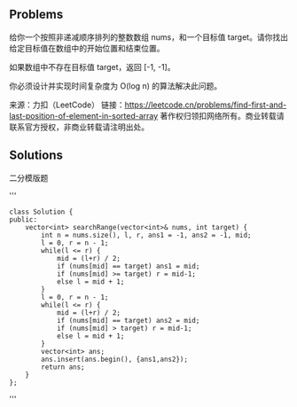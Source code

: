 ## Problems
给你一个按照非递减顺序排列的整数数组 nums，和一个目标值 target。请你找出给定目标值在数组中的开始位置和结束位置。

如果数组中不存在目标值 target，返回 [-1, -1]。

你必须设计并实现时间复杂度为 O(log n) 的算法解决此问题。



来源：力扣（LeetCode）
链接：https://leetcode.cn/problems/find-first-and-last-position-of-element-in-sorted-array
著作权归领扣网络所有。商业转载请联系官方授权，非商业转载请注明出处。

## Solutions

二分模版题

'''

    class Solution {
    public:
        vector<int> searchRange(vector<int>& nums, int target) {
            int n = nums.size(), l, r, ans1 = -1, ans2 = -1, mid;
            l = 0, r = n - 1;
            while(l <= r) {
                mid = (l+r) / 2;
                if (nums[mid] == target) ans1 = mid;
                if (nums[mid] >= target) r = mid-1;
                else l = mid + 1;
            }
            l = 0, r = n - 1;
            while(l <= r) {
                mid = (l+r) / 2;
                if (nums[mid] == target) ans2 = mid;
                if (nums[mid] > target) r = mid-1;
                else l = mid + 1;
            }
            vector<int> ans;
            ans.insert(ans.begin(), {ans1,ans2});
            return ans;
        }
    };
'''